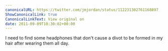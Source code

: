 ```yaml
---
canonicalURL: https://twitter.com/jmjordan/status/112231302761168897
ShowCanonicalLink: true
CanonicalLinkText: View original on
date: 2011-09-09T18:30:02+00:00
---
```

I need to find some headphones that don't cause a divot to be formed in my hair after wearing them all day.
